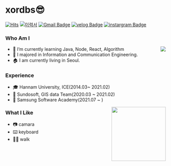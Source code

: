 # xordbs😎
[![Hits](https://hits.seeyoufarm.com/api/count/incr/badge.svg?url=https%3A%2F%2Fgithub.com%2Fxordbs%2Fhit-counter&count_bg=%2379C83D&title_bg=%23C8C8C8&icon=&icon_color=%23E7E7E7&title=hits&edge_flat=false)](https://github.com/xordbs)
[![이력서](https://img.shields.io/badge/Resume-6D4C9F?style=flat&logo=notion&logoColor=white)](https://xordbs.notion.site/269604bf1a71409b81bf357159c1dffd)
[![Gmail Badge](https://img.shields.io/badge/Gmail-D14836?style=flat&logo=Gmail&logoColor=white)](mailto:xoem00@gmail.com)
[![velog Badge](https://img.shields.io/badge/Tech%20Blog-555263?style=flat&logoColor=white)](https://velog.io/@xordbs)
[![instargram Badge](https://img.shields.io/badge/instargram-E4405F?style=flat&logo=instagram&logoColor=white)](https://www.instagram.com/xor__yun/)

### Who Am I
<img align='right' src="http://mazassumnida.wtf/api/v2/generate_badge?boj=xordbs">  

- 🌱 I’m currently learning Java, Node, React, Algorithm
- 🥇 I majored in Information and Communication Engineering.
- 🏠 I am currently living in Seoul.


### Experience
- 🎓 Hannam University, ICE(2014.03~ 2021.02)
- 💊 Sundosoft, GIS data Team(2020.03 ~ 2021.02)
- 📖 Samsung Software Academy(2021.07 ~ )
<img align='right' src="https://github-readme-stats.vercel.app/api?username=xordbs" height="170">



### What I Like
- 📷 camara
- ⌨️ keyboard
- 🚶🏻 walk

